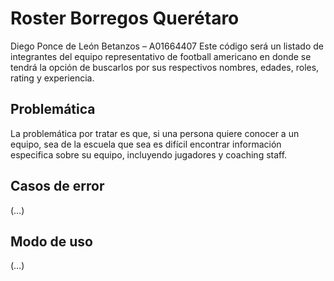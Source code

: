 # Roster Borregos Querétaro
Diego Ponce de León Betanzos – A01664407
Este código será un listado de integrantes del equipo representativo de football americano en donde se tendrá la opción de buscarlos por sus respectivos nombres, edades, roles, rating y experiencia.

## Problemática 
La problemática por tratar es que, si una persona quiere conocer a un equipo, sea de la escuela que sea es difícil encontrar información especifica sobre su equipo, incluyendo jugadores y coaching staff.

## Casos de error
(…)

## Modo de uso
(…)
